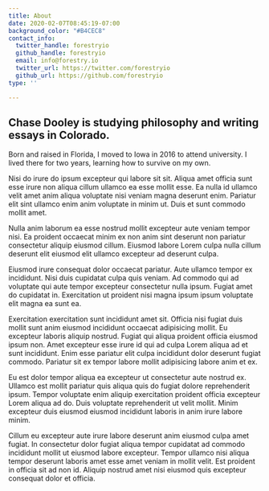 ```yaml
---
title: About
date: 2020-02-07T08:45:19-07:00
background_color: "#B4CEC8"
contact_info:
  twitter_handle: forestryio
  github_handle: forestryio
  email: info@forestry.io
  twitter_url: https://twitter.com/forestryio
  github_url: https://github.com/forestryio
type: ''

---
```

## Chase Dooley is studying philosophy and writing essays in Colorado.

Born and raised in Florida, I moved to Iowa in 2016 to attend university. I lived there for two years, learning how to survive on my own.

Nisi do irure do ipsum excepteur qui labore sit sit. Aliqua amet officia sunt esse irure non aliqua cillum ullamco ea esse mollit esse. Ea nulla id ullamco velit amet anim aliqua voluptate nisi veniam magna deserunt enim. Pariatur elit sint ullamco enim anim voluptate in minim ut. Duis et sunt commodo mollit amet.

Nulla anim laborum ea esse nostrud mollit excepteur aute veniam tempor nisi. Ea proident occaecat minim ex non anim sint deserunt non pariatur consectetur aliquip eiusmod cillum. Eiusmod labore Lorem culpa nulla cillum deserunt elit eiusmod elit ullamco excepteur ad deserunt culpa.

Eiusmod irure consequat dolor occaecat pariatur. Aute ullamco tempor ex incididunt. Nisi duis cupidatat culpa quis veniam. Ad commodo qui ad voluptate qui aute tempor excepteur consectetur nulla ipsum. Fugiat amet do cupidatat in. Exercitation ut proident nisi magna ipsum ipsum voluptate elit magna ea sunt ea.

Exercitation exercitation sunt incididunt amet sit. Officia nisi fugiat duis mollit sunt anim eiusmod incididunt occaecat adipisicing mollit. Eu excepteur laboris aliquip nostrud. Fugiat qui aliqua proident officia eiusmod ipsum non. Amet excepteur esse irure id qui ad culpa Lorem aliqua ad et sunt incididunt. Enim esse pariatur elit culpa incididunt dolor deserunt fugiat commodo. Pariatur sit ex tempor labore mollit adipisicing labore anim et ex.

Eu est dolor tempor aliqua ea excepteur ut consectetur aute nostrud ex. Ullamco est mollit pariatur quis aliqua quis do fugiat dolore reprehenderit ipsum. Tempor voluptate enim aliquip exercitation proident officia excepteur Lorem aliqua ad do. Duis voluptate reprehenderit ut velit mollit. Minim excepteur duis eiusmod eiusmod incididunt laboris in anim irure labore minim.

Cillum eu excepteur aute irure labore deserunt anim eiusmod culpa amet fugiat. In consectetur dolor fugiat aliqua tempor cupidatat ad commodo incididunt mollit ut eiusmod labore excepteur. Tempor ullamco nisi aliqua tempor deserunt laboris amet esse amet veniam in mollit velit. Est proident in officia sit ad non id. Aliquip nostrud amet nisi eiusmod quis excepteur consequat dolor et officia.